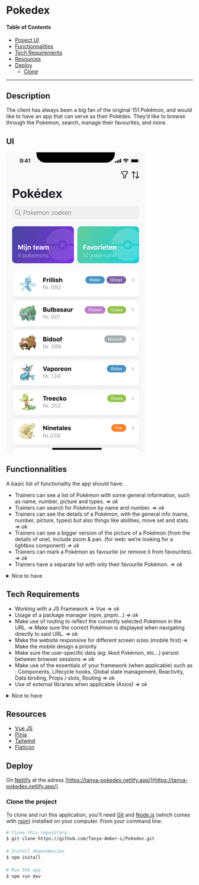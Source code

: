 # Pokedex

#### Table of Contents

-   [Project UI](#ui)
-   [Functionnalities](#functionnalities)
-   [Tech Requirements](#tech-requirements)
-   [Resources](#resources)
-   [Deploy](#deploy)
    -   [Clone](#clone-the-project)

---

## Description
The client has always been a big fan of the original 151 Pokémon, and would like to have an app that can serve as their Pokédex. They’d like to browse through the Pokemon, search, manage their favourites, and more.

## UI
![Home Page - Phone view](./Pokedex%20Home.jpg)

## Functionnalities
A basic list of functionality the app should have:
- Trainers can see a list of Pokémon with some general information, such as name, number, picture and types. *=> ok*
- Trainers can search for Pokémon by name and number. *=> ok*
- Trainers can see the details of a Pokémon, with the general info (name, number, picture, types) but also things like abilities, move set and stats. *=> ok*
- Trainers can see a bigger version of the picture of a Pokémon (from the details of one). Include zoom & pan. (for web: we’re looking for a lightbox component) *=> ok*
- Trainers can mark a Pokémon as favourite (or remove it from favourites). *=> ok*
- Trainers have a separate list with only their favourite Pokémon. *=> ok*


<details>
  <summary>Nice to have</summary>
  
  - [ ] Besides their favourites, trainers would also like to manage their team of Pokémon. A trainer’s team is limited to 6 Pokémon.
  - [x] Quite a few trainers have small devices. The list header (title + search) is quite large, it should collapse when scrolling.
  - [ ] Trainers would like to see more than one picture for Pokémon if available on the detail screen (think carousel like UI).
  - [ ] Trainers would like to see the evolutions of a Pokémon if available, from the detail screen.
  - [ ] Trainers are always on the road in search of new Pokémon so they don’t always have the best connection. The customer would like to have loading and error indicators when data can not be found or it takes long too long. 
  - [ ] Some trainers have large devices. Your implementation should scale gracefully to larger screens. Even better would be to have a “split view”, with the list of Pokémon on the left, and the details of one on the right.
  - [x] Some trainers are forgetful, and don’t remember the name or number of a pokemon. Searching by type (such as “fire”) should also be possible.
  - [ ] Trainers are used to seeing the stats of a Pokémon in the typical hexagon graph.

  </details>

## Tech Requirements
- Working with a JS Framework => Vue  *=> ok*
- Usage of a package manager (npm, pnpm…)  *=> ok*
- Make use of routing to reflect the currently selected Pokémon in the URL. => Make sure the correct Pokémon is displayed when navigating directly to said URL.  *=> ok*
- Make the website responsive for different screen sizes (mobile first) => Make the mobile design a priority
- Make sure the user-specific data (eg: liked Pokémon, etc…) persist between browser sessions  *=> ok*
- Make use of the essentials of your framework (when applicable) such as : Components, Lifecycle hooks, Global state management, Reactivity, Data binding, Props / slots, Routing  *=> ok*
- Use of external libraries when applicable (Axios)  *=> ok*

<details>
  <summary>Nice to have</summary>
  
  - [x] Configure a linter to keep your code clean and consistent
  - [x] Use of utility based css frameworks (TailWind)
  - [x] Create a ‘404’ page for navigating to URL’s that don’t exist or are invalid
  - [ ] Use event debouncing/throttling when applicable
  - [x] Make sure there is an indicator when loading new data, and make sure no old data is visible when changing selected Pokémon

  </details>

## Resources
  - [Vue JS](https://vuejs.org/)
  - [Pinia](https://pinia.vuejs.org/)
  - [Tailwind](https://tailwindcss.com/)
  - [Flaticon](https://www.flaticon.com)

## Deploy
 On [Netlify](https://www.netlify.com/) at the adress [https://tanya-pokedex.netlify.app/](https://tanya-pokedex.netlify.app/)

 
### Clone the project

To clone and run this application, you'll need [Git](https://git-scm.com/downloads) and [Node.js](https://nodejs.org/en/download/) (which comes with [npm](http://npmjs.com)) installed on your computer. From your command line:

```bash
# Clone this repository
$ git clone https://github.com/Tanya-Amber-L/Pokedex.git

# Install dependencies
$ npm install

# Run the app
$ npm run dev
```